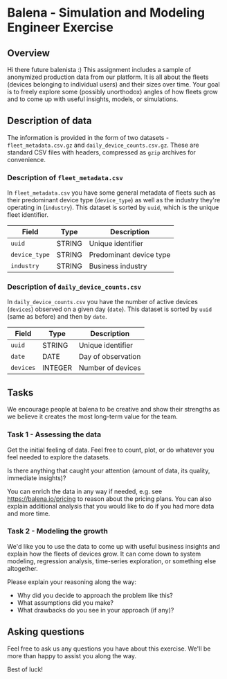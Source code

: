 # Balena - Simulation and Modeling Engineer Exercise

## Overview

Hi there future balenista :)
This assignment includes a sample of anonymized production data from our platform.
It is all about the fleets (devices belonging to individual users) and their sizes over time.
Your goal is to freely explore some (possibly unorthodox) angles of how fleets grow and to come up with useful insights, models, or simulations.


## Description of data

The information is provided in the form of two datasets - `fleet_metadata.csv.gz` and `daily_device_counts.csv.gz`.
These are standard CSV files with headers, compressed as `gzip` archives for convenience.

### Description of `fleet_metadata.csv`

In `fleet_metadata.csv` you have some general metadata of fleets such as their predominant device type (`device_type`) as well as the industry they're operating in (`industry`).
This dataset is sorted by `uuid`, which is the unique fleet identifier.

| Field         | Type   | Description             |
|---------------|--------|-------------------------|
| `uuid`        | STRING | Unique identifier       |
| `device_type` | STRING | Predominant device type |
| `industry`    | STRING | Business industry       |

### Description of `daily_device_counts.csv`

In `daily_device_counts.csv` you have the number of active devices (`devices`) observed on a given day (`date`).
This dataset is sorted by `uuid` (same as before) and then by `date`.

| Field     | Type    | Description        |
|-----------|---------|--------------------|
| `uuid`    | STRING  | Unique identifier  |
| `date`    | DATE    | Day of observation |
| `devices` | INTEGER | Number of devices  |


## Tasks

We encourage people at balena to be creative and show their strengths as we believe it creates the most long-term value for the team.

### Task 1 - Assessing the data

Get the initial feeling of data.
Feel free to count, plot, or do whatever you feel needed to explore the datasets.

Is there anything that caught your attention (amount of data, its quality, immediate insights)?

You can enrich the data in any way if needed, e.g. see https://balena.io/pricing to reason about the pricing plans.
You can also explain additional analysis that you would like to do if you had more data and more time.

### Task 2 - Modeling the growth

We'd like you to use the data to come up with useful business insights and explain how the fleets of devices grow.
It can come down to system modeling, regression analysis, time-series exploration, or something else altogether.

Please explain your reasoning along the way:
- Why did you decide to approach the problem like this?
- What assumptions did you make?
- What drawbacks do you see in your approach (if any)?


## Asking questions

Feel free to ask us any questions you have about this exercise.
We'll be more than happy to assist you along the way.

Best of luck!